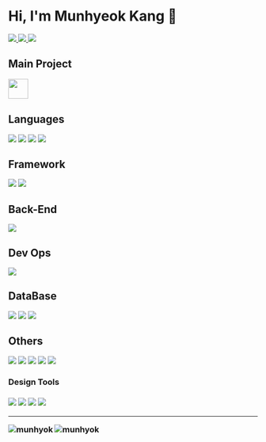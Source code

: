 
<h1>Hi, I'm Munhyeok Kang 👋</h1>
<p>
  <a href="https://velog.io/@grit_munhyeok" target="_blank">
    <img src="https://img.shields.io/badge/Velog-20C997?style=flat-square&logo=velog&logoColor=white&link=https%3A%2F%2Fvelog.io%2F%40grit_munhyeok">
  </a>
  <a href="https://www.linkedin.com/in/munhyeok-kang-66bb491ba/" target="_blank">
    <img src="https://img.shields.io/badge/Munhyeok-0A66C2?style=flat-square&logo=linkedin&logoColor=white&link=https%3A%2F%2Fwww.linkedin.com%2Fin%2Fmunhyeok-kang-66bb491ba%2F">
  </a>
  <a href="mailto:mhkang9960@gmail.com">
    <img src="https://img.shields.io/badge/mhkang9960%40gmail.com-EA4335?style=flat-square&logo=Gmail&logoColor=white">
  </a>
</p>


<h2>Main Project</h2>

  <a href="https://onelink.to/un8yab">
    
  <img width="40px" src="https://github.com/user-attachments/assets/6dd95a97-f10c-48aa-897b-d1f35394c6d4">
  
  </a>



<h2>Languages</h2>
<p>
  <img src="https://img.shields.io/badge/C-A8B9CC?style=flat-square&logo=C&logoColor=white">
  <img src="https://img.shields.io/badge/Python-3776AB?style=flat-square&logo=python&logoColor=white">
  <img src="https://img.shields.io/badge/JavaScript-F7DF1E?style=flat-square&logo=JavaScript&logoColor=white">
  <img src="https://img.shields.io/badge/Go-00ADD8?style=flat-square&logo=Go&logoColor=white">
  
</p>

<h2>Framework</h2>
<p>
  <img src="https://img.shields.io/badge/React Native-61DAFB?style=flat-square&logo=React&logoColor=white">
  <img src="https://img.shields.io/badge/Arduino-00878F?style=flat-square&logo=Arduino&logoColor=white">
</p>


<h2>Back-End</h2>
<p>
  <img src="https://img.shields.io/badge/FastAPI-009688?style=flat-square&logo=FastAPI&logoColor=white">
</p>

<h2>Dev Ops</h2>
<p>
  <img src="https://img.shields.io/badge/Docker-2496ED?style=flat-square&logo=Docker&logoColor=white">  
</p>

<h2>DataBase</h2>
<p>
  <img src="https://img.shields.io/badge/MariaDB-003545?style=flat-square&logo=MariaDB&logoColor=white">
  <img src="https://img.shields.io/badge/Redis-DC382D?style=flat-square&logo=Redis&logoColor=white">
  <img src="https://img.shields.io/badge/MongoDB-47A248?style=flat-square&logo=MongoDB&logoColor=white">
</p>

<h2>Others</h2>
<p>
  <img src="https://img.shields.io/badge/Pandas-150458?style=flat-square&logo=pandas&logoColor=white">
  <img src="https://img.shields.io/badge/Selenium-43B02A?style=flat-square&logo=Selenium&logoColor=white">
  <img src="https://img.shields.io/badge/Firebase-FFCA28?style=flat-square&logo=Firebase&logoColor=white">
  <img src="https://img.shields.io/badge/Git-F05032?style=flat-square&logo=Git&logoColor=white">
  <img src="https://img.shields.io/badge/Ubuntu-E95420?style=flat-square&logo=Ubuntu&logoColor=white">


  <h3>Design Tools<h3>
  <img src="https://img.shields.io/badge/Photoshop-31A8FF?style=flat-square&logo=adobephotoshop&logoColor=white">
  <img src="https://img.shields.io/badge/Premiere%20Pro-9999FF?style=flat-square&logo=adobepremierepro&logoColor=white">
  <img src="https://img.shields.io/badge/After%20Effects-9999FF?style=flat-square&logo=adobeaftereffects&logoColor=white">
  <img src="https://img.shields.io/badge/Figma-F24E1E?style=flat-square&logo=Figma&logoColor=white">
</p>

-----

<p><img align="left" src="https://github-readme-stats.vercel.app/api/top-langs?username=munhyok&show_icons=true&locale=en&layout=compact" alt="munhyok" /></p>

<p><img align="center" src="https://github-readme-stats.vercel.app/api?username=munhyok&show_icons=true&theme=dark&title_color=ffb978&text_color=ffffff&bg_color=424242&locale=en" alt="munhyok" /></p>

